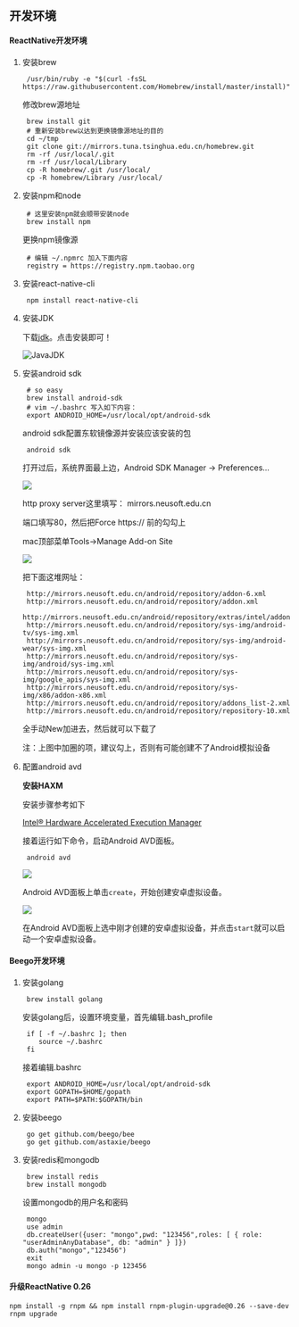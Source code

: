 ## 开发环境

#### ReactNative开发环境

1. 安装brew

        /usr/bin/ruby -e "$(curl -fsSL https://raw.githubusercontent.com/Homebrew/install/master/install)"

    修改brew源地址

        brew install git
        # 重新安装brew以达到更换镜像源地址的目的
        cd ~/tmp
        git clone git://mirrors.tuna.tsinghua.edu.cn/homebrew.git
        rm -rf /usr/local/.git
        rm -rf /usr/local/Library
        cp -R homebrew/.git /usr/local/
        cp -R homebrew/Library /usr/local/

2. 安装npm和node

        # 这里安装npm就会顺带安装node
        brew install npm

    更换npm镜像源

        # 编辑 ~/.npmrc 加入下面内容
        registry = https://registry.npm.taobao.org

3. 安装react-native-cli

        npm install react-native-cli
        
4. 安装JDK

    下载[jdk](http://www.oracle.com/technetwork/java/javase/downloads/jdk7-downloads-1880260.html)。点击安装即可！

    ![JavaJDK](images/JavaJDK.png)

5. 安装android sdk

        # so easy
        brew install android-sdk
        # vim ~/.bashrc 写入如下内容：
        export ANDROID_HOME=/usr/local/opt/android-sdk

    android sdk配置东软镜像源并安装应该安装的包

        android sdk

    打开过后，系统界面最上边，Android SDK Manager -> Preferences...

    ![](images/AndroidSDKManager.png)

    http proxy server这里填写： mirrors.neusoft.edu.cn

    端口填写80，然后把Force https:// 前的勾勾上
    
    mac顶部菜单Tools->Manage Add-on Site

    ![](images/AddOnSite.png)

    把下面这堆网址：

        http://mirrors.neusoft.edu.cn/android/repository/addon-6.xml 
        http://mirrors.neusoft.edu.cn/android/repository/addon.xml 
        http://mirrors.neusoft.edu.cn/android/repository/extras/intel/addon.xml 
        http://mirrors.neusoft.edu.cn/android/repository/sys-img/android-tv/sys-img.xml 
        http://mirrors.neusoft.edu.cn/android/repository/sys-img/android-wear/sys-img.xml 
        http://mirrors.neusoft.edu.cn/android/repository/sys-img/android/sys-img.xml 
        http://mirrors.neusoft.edu.cn/android/repository/sys-img/google_apis/sys-img.xml 
        http://mirrors.neusoft.edu.cn/android/repository/sys-img/x86/addon-x86.xml 
        http://mirrors.neusoft.edu.cn/android/repository/addons_list-2.xml 
        http://mirrors.neusoft.edu.cn/android/repository/repository-10.xml

    全手动New加进去，然后就可以下载了

    注：上图中加圈的项，建议勾上，否则有可能创建不了Android模拟设备

6. 配置android avd

    **安装HAXM**

    安装步骤参考如下

    [Intel® Hardware Accelerated Execution Manager](https://software.intel.com/en-us/android/articles/intel-hardware-accelerated-execution-manager)

    接着运行如下命令，启动Android AVD面板。

        android avd

    ![](images/AndroidAVD.png)

    Android AVD面板上单击`create`，开始创建安卓虚拟设备。

    ![](images/CreateAVD.png)

    在Android AVD面板上选中刚才创建的安卓虚拟设备，并点击`start`就可以启动一个安卓虚拟设备。

#### Beego开发环境

1. 安装golang

        brew install golang

    安装golang后，设置环境变量，首先编辑.bash_profile

        if [ -f ~/.bashrc ]; then
           source ~/.bashrc
        fi
    
    接着编辑.bashrc
    
        export ANDROID_HOME=/usr/local/opt/android-sdk
        export GOPATH=$HOME/gopath
        export PATH=$PATH:$GOPATH/bin

2. 安装beego

        go get github.com/beego/bee
        go get github.com/astaxie/beego
        
3. 安装redis和mongodb

        brew install redis
        brew install mongodb
        
    设置mongodb的用户名和密码
    
        mongo
        use admin
        db.createUser({user: "mongo",pwd: "123456",roles: [ { role: "userAdminAnyDatabase", db: "admin" } ]})
        db.auth("mongo","123456")
        exit
        mongo admin -u mongo -p 123456




#### 升级ReactNative 0.26

	npm install -g rnpm && npm install rnpm-plugin-upgrade@0.26 --save-dev
	rnpm upgrade